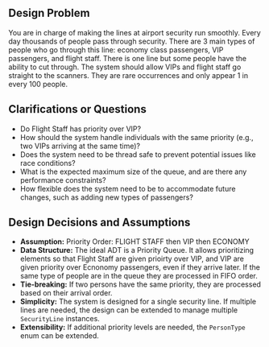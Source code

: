 ## Design Problem

You are in charge of making the lines at airport security run smoothly. Every day thousands of people pass through security. There are 3 main types of people who go through this line: economy class passengers, VIP passengers, and flight staff. There is one line but some people have the ability to cut through. The system should allow VIPs and flight staff go straight to the scanners. They are rare occurrences and only appear 1 in every 100 people.


## Clarifications or Questions

- Do Flight Staff has priority over VIP?
- How should the system handle individuals with the same priority (e.g., two VIPs arriving at the same time)?
- Does the system need to be thread safe to prevent potential issues like race conditions?
- What is the expected maximum size of the queue, and are there any performance constraints?
- How flexible does the system need to be to accommodate future changes, such as adding new types of passengers?

## Design Decisions and Assumptions

- **Assumption:** Priority Order: FLIGHT STAFF then VIP then ECONOMY 
- **Data Structure:** The ideal ADT is a Priority Queue. It allows prioritizing elements so that Flight Staff are given prioirty over VIP, and VIP are given priority over Ecnonomy passengers, even if they arrive later. If the same type of people are in the queue they are processed in FIFO order.
- **Tie-breaking:** If two persons have the same priority, they are processed based on their arrival order.
- **Simplicity:** The system is designed for a single security line. If multiple lines are needed, the design can be extended to manage multiple `SecurityLine` instances.
- **Extensibility:**  If additional priority levels are needed, the `PersonType` enum can be extended.